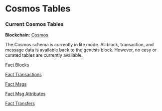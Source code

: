 # Cosmos Tables

### **Current Cosmos Tables**

**Blockchain:** [Cosmos](https://cosmos.network/)

The Cosmos schema is currently in lite mode. All block, transaction, and message data is available back to the genesis block. However, no easy or curated tables are currently available.&#x20;

[Fact Blocks](https://flipsidecrypto.github.io/cosmos-models/#!/model/model.cosmos\_models.core\_\_fact\_blocks)

[Fact Transactions](https://flipsidecrypto.github.io/cosmos-models/#!/model/model.cosmos\_models.core\_\_fact\_transactions)

[Fact Msgs](https://flipsidecrypto.github.io/cosmos-models/#!/model/model.cosmos\_models.core\_\_fact\_msgs)

[Fact Msg Attributes](https://flipsidecrypto.github.io/cosmos-models/#!/model/model.cosmos\_models.core\_\_fact\_msg\_attributes)

[Fact Transfers](https://flipsidecrypto.github.io/cosmos-models/#!/model/model.cosmos\_models.core\_\_fact\_transfers)
